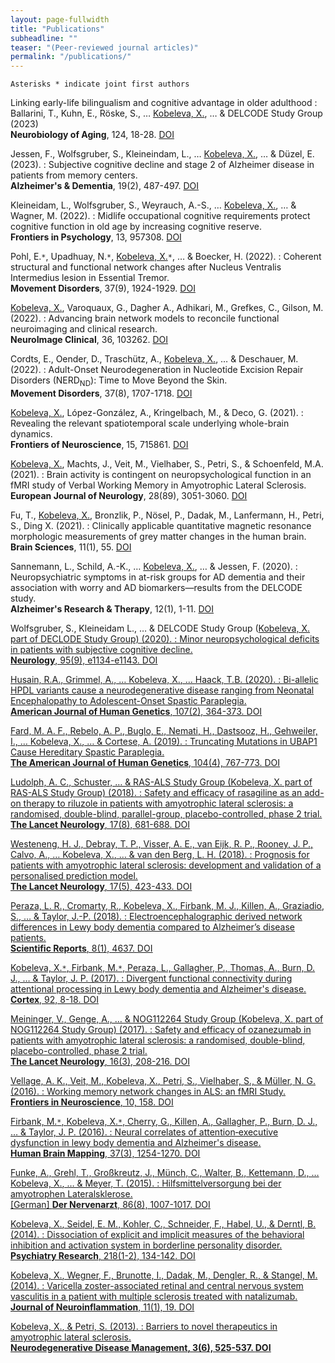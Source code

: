 ```yaml
---
layout: page-fullwidth
title: "Publications"
subheadline: ""
teaser: "(Peer-reviewed journal articles)"
permalink: "/publications/"
---
```

`Asterisks * indicate joint first authors`


Linking early-life bilingualism and cognitive advantage in older adulthood
:   Ballarini, T., Kuhn, E., Röske, S., … <u>Kobeleva, X.</u>, … & DELCODE Study Group (2023)<br><b>Neurobiology of Aging</b>, 124, 18-28. [DOI](https://doi.org/10.1016/j.neurobiolaging.2022.12.005)

Jessen, F., Wolfsgruber, S., Kleineindam, L., … <u>Kobeleva, X.</u>, … & Düzel, E. (2023).
:   Subjective cognitive decline and stage 2 of Alzheimer disease in patients from memory centers.<br><b>Alzheimer's & Dementia</b>, 19(2), 487-497. [DOI](https://doi.org/10.1002/alz.12674)

Kleineidam, L., Wolfsgruber, S., Weyrauch, A.-S., … <u>Kobeleva, X.</u>, … & Wagner, M. (2022).
:   Midlife occupational cognitive requirements protect cognitive function in old age by increasing cognitive reserve.<br><b>Frontiers in Psychology</b>, 13, 957308. [DOI](https://doi.org/10.3389/fpsyg.2022.957308)

Pohl, E.`*`, Upadhuay, N.`*`, <u>Kobeleva, X.</u>`*`, … & Boecker, H. (2022). 
:   Coherent structural and functional network changes after Nucleus Ventralis Intermedius lesion in Essential Tremor.<br><b>Movement Disorders</b>, 37(9), 1924-1929. [DOI](https://doi.org/10.1002/mds.29130)

<u>Kobeleva, X.</u>, Varoquaux, G., Dagher A., Adhikari, M., Grefkes, C., Gilson, M. (2022).
:   Advancing brain network models to reconcile functional neuroimaging and clinical research.<br><b>NeuroImage Clinical</b>, 36, 103262. [DOI](https://doi.org/10.1016/j.nicl.2022.103262)

Cordts, E., Oender, D., Traschütz, A., <u>Kobeleva, X.</u>, … & Deschauer, M. (2022).
:   Adult-Onset Neurodegeneration in Nucleotide Excision Repair Disorders (NERD<sub>ND</sub>): Time to Move Beyond the Skin.<br><b>Movement Disorders</b>, 37(8), 1707-1718. [DOI](https://doi.org/10.1002/mds.29071)

<u>Kobeleva, X.</u>, López-González, A., Kringelbach, M., & Deco, G. (2021).
:   Revealing the relevant spatiotemporal scale underlying whole-brain dynamics.<br><b>Frontiers of Neuroscience</b>, 15, 715861. [DOI](https://doi.org/10.3389/fnins.2021.715861)

<u>Kobeleva, X.</u>, Machts, J., Veit, M., Vielhaber, S., Petri, S., & Schoenfeld, M.A. (2021).
:   Brain activity is contingent on neuropsychological function in an fMRI study of Verbal Working Memory in Amyotrophic Lateral Sclerosis.<br><b>European Journal of Neurology</b>, 28(89), 3051-3060. [DOI](https://doi.org/10.1111/ene.14957)

Fu, T., <u>Kobeleva, X.</u>, Bronzlik, P., Nösel, P., Dadak, M., Lanfermann, H., Petri, S., Ding X. (2021).
:   Clinically applicable quantitative magnetic resonance morphologic measurements of grey matter changes in the human brain.<br><b>Brain Sciences</b>, 11(1), 55. [DOI](https://doi.org/10.3390/brainsci11010055)

Sannemann, L., Schild, A.-K., … <u>Kobeleva, X.</u>, … & Jessen, F. (2020).
:   Neuropsychiatric symptoms in at-risk groups for AD dementia and their association with worry and AD biomarkers—results from the DELCODE study.<br><b>Alzheimer's Research & Therapy</b>, 12(1), 1-11. [DOI](https://doi.org/10.1186/s13195-020-00701-7)

Wolfsgruber, S., Kleineidam L., … & DELCODE Study Group (<u>Kobeleva, X.</b> part of DECLODE Study Group) (2020).
:   Minor neuropsychological deficits in patients with subjective cognitive decline.<br><b>Neurology</b>, 95(9), e1134-e1143. [DOI](https://doi.org/10.1212/WNL.0000000000010142)

Husain, R.A., Grimmel, A., … <u>Kobeleva, X.</u>, … Haack, T.B. (2020).
:   Bi-allelic HPDL variants cause a neurodegenerative disease ranging from Neonatal Encephalopathy to Adolescent-Onset Spastic Paraplegia.<br><b>American Journal of Human Genetics</b>, 107(2), 364-373. [DOI](https://doi.org/10.1016/j.ajhg.2020.06.015)

Fard, M. A. F., Rebelo, A. P., Buglo, E., Nemati, H., Dastsooz, H., Gehweiler, I., … <u>Kobeleva, X.</u>, … & Cortese, A. (2019).
:   Truncating Mutations in UBAP1 Cause Hereditary Spastic Paraplegia.<br><b>The American Journal of Human Genetics</b>, 104(4), 767-773. [DOI](https://doi.org/10.1016/j.ajhg.2019.03.001)

Ludolph, A. C., Schuster, … & RAS-ALS Study Group (<U>Kobeleva, X.</u> part of RAS-ALS Study Group) (2018).
:   Safety and efficacy of rasagiline as an add-on therapy to riluzole in patients with amyotrophic lateral sclerosis: a randomised, double-blind, parallel-group, placebo-controlled, phase 2 trial.<br><b>The Lancet Neurology</b>, 17(8), 681-688. [DOI](https://doi.org/10.1016/S1474-4422(18)30176-5)

Westeneng, H. J., Debray, T. P., Visser, A. E., van Eijk, R. P., Rooney, J. P., Calvo, A., … <u>Kobeleva, X.</u>, … & van den Berg, L. H. (2018).
:   Prognosis for patients with amyotrophic lateral sclerosis: development and validation of a personalised prediction model.<br><b>The Lancet Neurology</b>, 17(5), 423-433. [DOI](https://doi.org/10.1016/S1474-4422(18)30089-9)

Peraza, L. R., Cromarty, R., <u>Kobeleva, X.</u>, Firbank, M. J., Killen, A., Graziadio, S., … & Taylor, J.-P. (2018).
:   Electroencephalographic derived network differences in Lewy body dementia compared to Alzheimer’s disease patients.<br><b>Scientific Reports</b>, 8(1), 4637. [DOI](https://doi.org/10.1038/s41598-018-22984-5)

<u>Kobeleva, X.</u>`*`, Firbank, M.`*`, Peraza, L., Gallagher, P., Thomas, A., Burn, D. J., … & Taylor, J. P. (2017).
:   Divergent functional connectivity during attentional processing in Lewy body dementia and Alzheimer's disease.<br><b>Cortex</b>, 92, 8-18. [DOI](https://doi.org/10.1016/j.cortex.2017.02.016)

Meininger, V., Genge, A., … & NOG112264 Study Group (<u>Kobeleva, X.</u> part of NOG112264 Study Group) (2017).
:   Safety and efficacy of ozanezumab in patients with amyotrophic lateral sclerosis: a randomised, double-blind, placebo-controlled, phase 2 trial.<br><b>The Lancet Neurology</b>, 16(3), 208-216. [DOI](https://doi.org/10.1016/S1474-4422(16)30399-4)

Vellage, A. K., Veit, M., <u>Kobeleva, X.</u>, Petri, S., Vielhaber, S., & Müller, N. G. (2016).
:   Working memory network changes in ALS: an fMRI Study.<br><b>Frontiers in Neuroscience</b>, 10, 158. [DOI](https://doi.org/10.3389/fnins.2016.00158)

Firbank, M.`*`, <u>Kobeleva, X.</u>`*`, Cherry, G., Killen, A., Gallagher, P., Burn, D. J., … & Taylor, J. P. (2016).
:   Neural correlates of attention‐executive dysfunction in lewy body dementia and Alzheimer's disease.<br><b>Human Brain Mapping</b>, 37(3), 1254-1270. [DOI](https://doi.org/10.1002/hbm.23100)

Funke, A., Grehl, T., Großkreutz, J., Münch, C., Walter, B., Kettemann, D., … <u>Kobeleva, X.</u>, … & Meyer, T. (2015).
:   Hilfsmittelversorgung bei der amyotrophen Lateralsklerose.<br>[German] <b>Der Nervenarzt</b>, 86(8), 1007-1017. [DOI](https://doi.org/10.1007/s00115-015-4398-2)

<u>Kobeleva, X.</u>, Seidel, E. M., Kohler, C., Schneider, F., Habel, U., & Derntl, B. (2014).
:   Dissociation of explicit and implicit measures of the behavioral inhibition and activation system in borderline personality disorder.<br><b>Psychiatry Research</b>, 218(1-2), 134-142. [DOI](https://doi.org/10.1016/j.psychres.2014.04.027)

<u>Kobeleva, X.</u>, Wegner, F., Brunotte, I., Dadak, M., Dengler, R., & Stangel, M. (2014).
:   Varicella zoster-associated retinal and central nervous system vasculitis in a patient with multiple sclerosis treated with natalizumab.<br><b>Journal of Neuroinflammation</b>, 11(1), 19. [DOI](https://doi.org/10.1186/1742-2094-11-19)

<u>Kobeleva, X.</u>, & Petri, S. (2013).
:   Barriers to novel therapeutics in amyotrophic lateral sclerosis.<br><b>Neurodegenerative Disease Management<b/>, 3(6), 525-537. [DOI](https://doi.org/10.2217/nmt.13.66)
